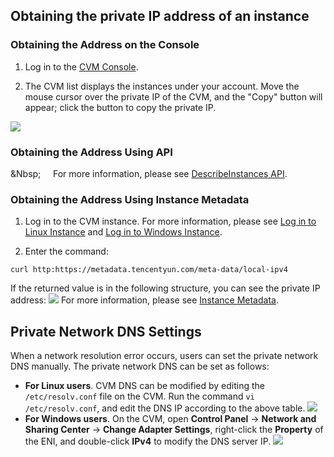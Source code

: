 ## Obtaining the private IP address of an instance

### Obtaining the Address on the Console

 1. Log in to the [CVM Console](https:https://console.cloud.tencent.com/cvm/).

 2. The CVM list displays the instances under your account. Move the mouse cursor over the private IP of the CVM, and the "Copy" button will appear; click the button to copy the private IP.

![](https://main.qcloudimg.com/raw/f4849355a4890861e2d07b35de1099a4.png)

### Obtaining the Address Using API
&Nbsp;&nbsp;&nbsp;&nbsp;&nbsp;&nbsp;For more information, please see [DescribeInstances API](/doc/product/213/9388).

### Obtaining the Address Using Instance Metadata

 1. Log in to the CVM instance. For more information, please see [Log in to Linux Instance](/doc/product/213/5436) and [Log in to Windows Instance](/doc/product/213/5435).

 2. Enter the command:
```
curl http:https://metadata.tencentyun.com/meta-data/local-ipv4
```
If the returned value is in the following structure, you can see the private IP address:
![](https://mc.qcloudimg.com/static/img/14a13eccebc7eee6f83bc026adb30902/image.png)
For more information, please see [Instance Metadata](/doc/product/213/4934).

## Private Network DNS Settings

When a network resolution error occurs, users can set the private network DNS manually. The private network DNS can be set as follows:

- **For Linux users**. CVM DNS can be modified by editing the `/etc/resolv.conf` file on the CVM.
  Run the command `vi /etc/resolv.conf`, and edit the DNS IP according to the above table.
  ![](https://mc.qcloudimg.com/static/img/9c46100760f1049454b076a3c83c7f8a/image.png)
- **For Windows users**. On the CVM, open **Control Panel** -> **Network and Sharing Center** -> **Change Adapter Settings**, right-click the **Property** of the ENI, and double-click **IPv4** to modify the DNS server IP.
  ![](https://main.qcloudimg.com/raw/1eef10b5919ba4db272fa0fc21fb1702.png)
